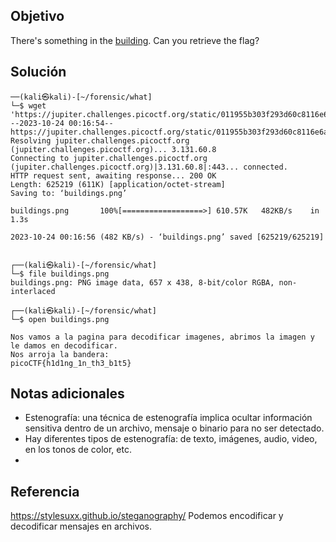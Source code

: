 
## Objetivo
There's something in the [building](https://jupiter.challenges.picoctf.org/static/011955b303f293d60c8116e6a4c5c84f/buildings.png). Can you retrieve the flag?
## Solución
```
──(kali㉿kali)-[~/forensic/what]
└─$ wget 'https://jupiter.challenges.picoctf.org/static/011955b303f293d60c8116e6a4c5c84f/buildings.png'
--2023-10-24 00:16:54--  https://jupiter.challenges.picoctf.org/static/011955b303f293d60c8116e6a4c5c84f/buildings.png
Resolving jupiter.challenges.picoctf.org (jupiter.challenges.picoctf.org)... 3.131.60.8
Connecting to jupiter.challenges.picoctf.org (jupiter.challenges.picoctf.org)|3.131.60.8|:443... connected.
HTTP request sent, awaiting response... 200 OK
Length: 625219 (611K) [application/octet-stream]
Saving to: ‘buildings.png’

buildings.png       100%[==================>] 610.57K   482KB/s    in 1.3s    

2023-10-24 00:16:56 (482 KB/s) - ‘buildings.png’ saved [625219/625219]

                                                                               
┌──(kali㉿kali)-[~/forensic/what]
└─$ file buildings.png 
buildings.png: PNG image data, 657 x 438, 8-bit/color RGBA, non-interlaced
                                                                               
┌──(kali㉿kali)-[~/forensic/what]
└─$ open buildings.png

Nos vamos a la pagina para decodificar imagenes, abrimos la imagen y le damos en decodificar.
Nos arroja la bandera:
picoCTF{h1d1ng_1n_th3_b1t5}

```
## Notas adicionales
- Estenografía: una técnica de estenografía implica ocultar información sensitiva dentro de un archivo, mensaje o binario para no ser detectado.
- Hay diferentes tipos de estenografía: de texto, imágenes, audio, video, en los tonos de color, etc.
- 
## Referencia
https://stylesuxx.github.io/steganography/  Podemos encodificar y decodificar mensajes en archivos.
